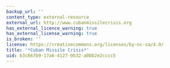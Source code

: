 ```yaml
---
backup_url: ''
content_type: external-resource
external_url: http://www.cubanmissilecrisis.org
has_external_licence_warning: true
has_external_license_warning: true
is_broken: ''
license: https://creativecommons.org/licenses/by-nc-sa/4.0/
title: '*Cuban Missile Crisis*'
uid: b3c667b9-17a6-4127-9b32-a0bb2e2cccc5
---
```

